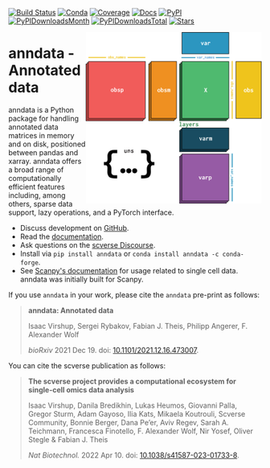 [![Build Status](https://dev.azure.com/scverse/anndata/_apis/build/status/scverse.anndata?branchName=main)](https://dev.azure.com/scverse/anndata/_build)
[![Conda](https://img.shields.io/conda/vn/conda-forge/anndata.svg)](https://anaconda.org/conda-forge/anndata)
[![Coverage](https://codecov.io/gh/scverse/anndata/branch/main/graph/badge.svg?token=IN1mJN1Wi8)](https://codecov.io/gh/scverse/anndata)
[![Docs](https://readthedocs.com/projects/icb-anndata/badge/?version=latest)](https://anndata.readthedocs.io)
[![PyPI](https://img.shields.io/pypi/v/anndata.svg)](https://pypi.org/project/anndata)
[![PyPIDownloadsMonth](https://img.shields.io/pypi/dm/scanpy?logo=PyPI&color=blue)](https://pypi.org/project/anndata)
[![PyPIDownloadsTotal](https://pepy.tech/badge/anndata)](https://pepy.tech/project/anndata)
[![Stars](https://img.shields.io/github/stars/scverse/anndata?logo=GitHub&color=yellow)](https://github.com/scverse/anndata/stargazers)

<img
  src="https://raw.githubusercontent.com/scverse/anndata/main/docs/_static/img/anndata_schema.svg"
  align="right" width="350" alt="image"
/>

# anndata - Annotated data

anndata is a Python package for handling annotated data matrices in memory and on disk, positioned between pandas and xarray. anndata offers a broad range of computationally efficient features including, among others, sparse data support, lazy operations, and a PyTorch interface.

- Discuss development on [GitHub](https://github.com/scverse/anndata).
- Read the [documentation](https://anndata.readthedocs.io).
- Ask questions on the [scverse Discourse](https://discourse.scverse.org).
- Install via `pip install anndata` or `conda install anndata -c conda-forge`.
- See [Scanpy's documentation](https://scanpy.readthedocs.io/) for usage related to single cell data. anndata was initially built for Scanpy.

If you use `anndata` in your work, please cite the `anndata` pre-print as follows:

> **anndata: Annotated data**
>
> Isaac Virshup, Sergei Rybakov, Fabian J. Theis, Philipp Angerer, F. Alexander Wolf
>
> _bioRxiv_ 2021 Dec 19. doi: [10.1101/2021.12.16.473007](https://doi.org/10.1101/2021.12.16.473007).

You can cite the scverse publication as follows:

> **The scverse project provides a computational ecosystem for single-cell omics data analysis**
>
> Isaac Virshup, Danila Bredikhin, Lukas Heumos, Giovanni Palla, Gregor Sturm, Adam Gayoso, Ilia Kats, Mikaela Koutrouli, Scverse Community, Bonnie Berger, Dana Pe’er, Aviv Regev, Sarah A. Teichmann, Francesca Finotello, F. Alexander Wolf, Nir Yosef, Oliver Stegle & Fabian J. Theis
>
> _Nat Biotechnol._ 2022 Apr 10. doi: [10.1038/s41587-023-01733-8](https://doi.org/10.1038/s41587-023-01733-8).
